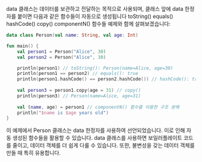 data 클래스는 데이터를 보관하고 전달하는 목적으로 사용되며, 클래스 앞에 data 한정자를 붙이면 다음과 같은 함수들이 자동으로 생성됩니다
toString()
equals()
hashCode()
copy()
componentN() 함수들
예제와 함께 살펴보겠습니다:
```kotlin
data class Person(val name: String, val age: Int)

fun main() {
    val person1 = Person("Alice", 30)
    val person2 = Person("Alice", 30)

    println(person1) // toString(): Person(name=Alice, age=30)
    println(person1 == person2) // equals(): true
    println(person1.hashCode() == person2.hashCode()) // hashCode(): true
    
    val person3 = person1.copy(age = 31) // copy()
    println(person3) // Person(name=Alice, age=31)
    
    val (name, age) = person1 // componentN() 함수를 이용한 구조 분해
    println("$name is $age years old")
}
```
이 예제에서 Person 클래스는 data 한정자를 사용하여 선언되었습니다. 이로 인해 자동 생성된 함수들을 활용할 수 있습니다.
data 클래스를 사용하면 보일러플레이트 코드를 줄이고, 데이터 객체를 더 쉽게 다룰 수 있습니다. 또한, 불변성을 갖는 데이터 객체를 만들 때 특히 유용합니다.